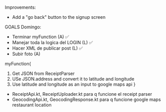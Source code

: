Improvements:
- Add a "go back" button to the signup screen



GOALS Domingo:
- Terminar myFunction (A) ✅
- Manejar toda la logica del LOGIN (L) ✅
- Hacer XML de publicar post (L) ✅
- Subir foto (A)


myFunction{
1. Get JSON from ReceiptParser
2. USe JSON.address and convert it to latitude and longitude
3. Use latitude and longitude as an input to google maps api
}
- ReceiptApi.kt, ReceiptUploader.kt para q funcione el receipt parser
- GeocodingApi.kt, GeocodingResponse.kt para q funcione google maps restaurant location
